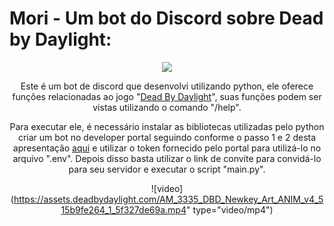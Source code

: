 # Mori - Um bot do Discord sobre Dead by Daylight:

<center>
  <img src="https://static.wikia.nocookie.net/deadbydaylight_gamepedia_en/images/8/86/FulliconFavors_ebonyMementoMori.png/revision/latest?cb=20200821203851"/>


Este é um bot de discord que desenvolvi utilizando python, ele oferece funções relacionadas ao jogo "[Dead By Daylight](https://deadbydaylight.com/)", suas funções podem ser vistas utilizando o comando "/help".

Para executar ele, é necessário instalar as bibliotecas utilizadas pelo python criar um bot no developer portal seguindo conforme o passo 1 e 2 desta apresentação [aqui](https://ax414.github.io/pokedex-discord-bot) e utilizar o token fornecido pelo portal para utilizá-lo no arquivo ".env". Depois disso basta utilizar o link de convite para convidá-lo para seu servidor e executar o script "main.py".

![video](https://assets.deadbydaylight.com/AM_3335_DBD_Newkey_Art_ANIM_v4_515b9fe264_1_5f327de69a.mp4" type="video/mp4")
